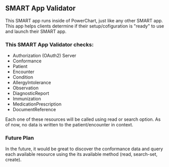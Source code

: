 ## SMART App Validator ##

This SMART app runs inside of PowerChart, just like any other SMART app.  This app helps clients determine if their setup/cofiguration is "ready" to use and launch their SMART app.

### This SMART App Validator checks: ###

- Authorization (OAuth2) Server
- Conformance
- Patient
- Encounter
- Condition
- AllergyIntolerance
- Observation
- DiagnosticReport
- Immunization
- MedicationPrescription
- DocumentReference

Each one of these resources will be called using read or search option.  As of now, no data is written to the patient/encounter in context.

### Future Plan ###

In the future, it would be great to discover the conformance data and query each available resource using the its available method (read, search-set, create).
